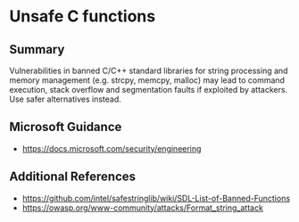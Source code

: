 # Unsafe C functions

## Summary

Vulnerabilities in banned C/C++ standard libraries for string processing and memory management
(e.g. strcpy, memcpy, malloc) may lead to command execution, stack overflow and segmentation faults 
if exploited by attackers. Use safer alternatives instead.  

## Microsoft Guidance

* https://docs.microsoft.com/security/engineering

## Additional References

* https://github.com/intel/safestringlib/wiki/SDL-List-of-Banned-Functions
* https://owasp.org/www-community/attacks/Format_string_attack
